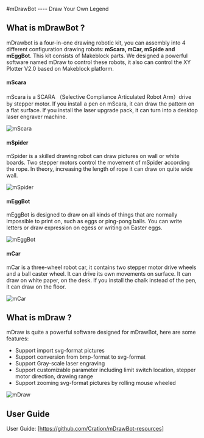 #mDrawBot ---- Draw Your Own Legend


## What is mDrawBot ?

mDrawbot is a four-in-one drawing robotic kit, you can assembly into 4 different configuration drawing robots: **mScara, mCar, mSpide and mEggBot**. This kit consists of Makeblock parts. We designed a powerful software named mDraw to control these robots, it also can control the XY Plotter V2.0 based on Makeblock platform.


#### **mScara**

mScara is a SCARA （Selective Compliance Articulated Robot Arm）drive by stepper motor. If you install a pen on mScara, it can draw the pattern on a flat surface. If you install the laser upgrade pack, it can turn into a desktop laser engraver machine.

![mScara](https://ksr-ugc.imgix.net/assets/003/432/915/324ed686cdb7fce96d418152848a8aea_original.gif?v=1426240502&w=700&h=&fit=max&auto=format&q=92&s=05da7bbe775b6da861365368d802d1ea)

#### **mSpider**

mSpider is a skilled drawing robot can draw pictures on wall or white boards. Two stepper motors control the movement of mSpider according the rope. In theory, increasing the length of rope it can draw on quite wide wall.

![mSpider](https://ksr-ugc.imgix.net/assets/003/427/605/a244936d7b1c613531befbd193fe4c0b_original.gif?v=1426169539&w=700&h=&fit=max&auto=format&q=92&s=4f6659e51d5f41890f7b90965750feaa)

#### **mEggBot**

mEggBot is designed to draw on all kinds of things that are normally impossible to print on, such as eggs or ping-pong balls. You can write letters or draw expression on egess or writing on Easter eggs.

![mEggBot](https://ksr-ugc.imgix.net/assets/003/427/608/dae079a6d017019e8e3345e7f2eb23e7_original.gif?v=1426169576&w=700&h=&fit=max&auto=format&q=92&s=9433df00326562b686fa748f98783d5a)

#### **mCar**

mCar is a three-wheel robot car, it contains two stepper motor drive wheels and a ball caster wheel. It can drive its own movements on surface. It can draw on white paper, on the desk. If you install the chalk instead of the pen, it can draw on the floor.

![mCar](https://ksr-ugc.imgix.net/assets/003/427/650/40e345b7722cc8968147957a29bbde88_original.gif?v=1426170301&w=700&h=&fit=max&auto=format&q=92&s=4fbb7a0331a44c49365210776bb21679)

## What is mDraw ?

mDraw is quite a powerful software designed for mDrawBot, here are some features:

- Support import svg-format pictures
- Support conversion from bmp-format to svg-format
- Support Gray-scale laser engraving 
- Support customizable parameter including limit switch location, stepper motor direction, drawing range 
- Support zooming svg-format pictures by rolling mouse wheeled 

![mDraw](https://ksr-ugc.imgix.net/assets/003/446/145/8131c2677e593fb0f4d75de257e1ca93_original.gif?v=1426475014&w=700&h=&fit=max&auto=format&q=92&s=18894874c7f3d1855e45e6cfb1d696c9)


## User Guide

User Guide: [https://github.com/Cration/mDrawBot-resources]  